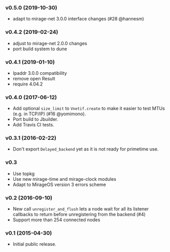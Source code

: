 ### v0.5.0 (2019-10-30)

- adapt to mirage-net 3.0.0 interface changes (#28 @hannesm)

### v0.4.2 (2019-02-24)

- adjust to mirage-net 2.0.0 changes
- port build system to dune

### v0.4.1 (2019-01-10)

- Ipaddr 3.0.0 compatibility
- remove open Result
- require 4.04.2

### v0.4.0 (2017-06-12)

- Add optional `size_limit` to `Vnetif.create` to make it easier to test
  MTUs (e.g. in TCP/IP) (#16 @yomimono).
- Port build to Jbuilder.
- Add Travis CI tests.

### v0.3.1 (2016-02-22)

- Don't export `Delayed_backend` yet as it is not ready for primetime use.

### v0.3

- Use topkg
- Use new mirage-time and mirage-clock modules
- Adapt to MirageOS version 3 errors scheme

### v0.2 (2016-09-10)

- New call `unregister_and_flush` lets a node wait for all its listener
  callbacks to return before unregistering from the backend (#4)
- Support more than 254 connected nodes

### v0.1 (2015-04-30)

- Initial public release.
